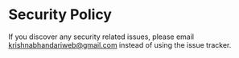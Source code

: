 # Security Policy

If you discover any security related issues, please email krishnabhandariweb@gmail.com instead of using the issue tracker.
